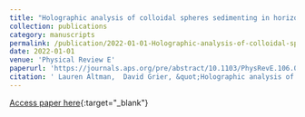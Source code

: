 ```yaml
---
title: "Holographic analysis of colloidal spheres sedimenting in horizontal slit pores"
collection: publications
category: manuscripts
permalink: /publication/2022-01-01-Holographic-analysis-of-colloidal-spheres-sedimenting-in-horizontal-slit-pores
date: 2022-01-01
venue: 'Physical Review E'
paperurl: 'https://journals.aps.org/pre/abstract/10.1103/PhysRevE.106.044605'
citation: ' Lauren Altman,  David Grier, &quot;Holographic analysis of colloidal spheres sedimenting in horizontal slit pores.&quot; Physical Review E, 2022.'
---
```

[Access paper here](https://journals.aps.org/pre/abstract/10.1103/PhysRevE.106.044605){:target="_blank"}
